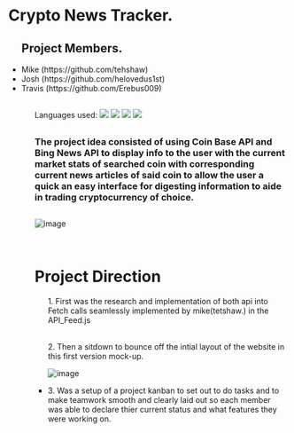 # Crypto News Tracker. 
<h2></h2>
<ul>
  <h2>Project Members.</h2>
<li> Mike  (https://github.com/tehshaw)</li>
<li> Josh  (https://github.com/helovedus1st)</li>
<li> Travis (https://github.com/Erebus009)</li>
<h2></h2>
<ul>

Languages used: <img src="https://img.icons8.com/color/40/000000/javascript--v1.png"/> <img src="https://img.icons8.com/color/40/000000/css3.png"/> <img src="https://img.icons8.com/color/40/000000/html-5--v1.png"/> <img src="https://img.icons8.com/ios/40/000000/jquery.png">
<h2></h2>

<h3>The project idea consisted of using Coin Base API and Bing News API to display info to the user with the current market stats of searched coin with corresponding current news articles of said coin to allow the user a quick an easy interface for digesting information to aide in trading cryptocurrency of choice.</h3>
<h2></h2>

![image](https://user-images.githubusercontent.com/12164234/136453859-d0a68a5b-a302-4113-ae6a-163684925e63.png)


<br>

<h1> Project Direction </h1>
<ol>
<l1>1. First was the research and implementation of both api into Fetch calls seamlessly implemented by mike(tetshaw.) in the API_Feed.js</l1>
</ol>
<br>
<ul>
<l1>2. Then a sitdown to bounce off the intial layout of the website in this first version mock-up.</li> 

![image](https://user-images.githubusercontent.com/12164234/136431553-21fc9662-05a1-4166-ae76-2daac3997d2d.png)
<br>
<li>3. Was a setup of a project kanban to set out to do tasks and to make teamwork smooth and clearly laid out so each member was able to declare thier current status and what features they were working on.
</ul>


<br>


